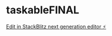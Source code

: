 # taskableFINAL

[Edit in StackBlitz next generation editor ⚡️](https://stackblitz.com/~/github.com/JoeMama-BOT-lol/taskableFINAL)